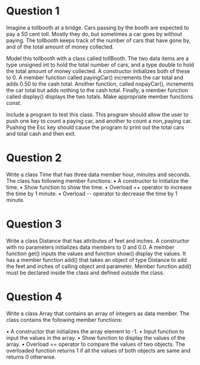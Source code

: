 # Question 1 
Imagine a tollbooth at a bridge. Cars passing by the booth are expected to pay a 50 cent toll. Mostly they do, but sometimes a car goes by without paying. The tollbooth keeps track of the number of cars that have gone by, and of the total amount of money collected.

Model this tollbooth with a class called tollBooth. The two data items are a type unsigned int to hold the total number of cars, and a type double to hold the total amount of money collected. A constructor initializes both of these to 0.
 A member function called payingCar() increments the car total and adds 0.50 to the cash total. Another function, called nopayCar(), increments the car total but adds nothing to the cash total. Finally, a member function called display() displays the two totals. Make appropriate member functions const.

Include a program to test this class. This program should allow the user to push one key to count a paying car, and another to count a non_paying car. Pushing the Esc key should cause the program to print out the total cars and total cash and then exit.

# Question 2 
Write a class Time that has three data member hour, minutes and seconds. The class has following member functions:
•	A constructor to initialize the time.
•	Show function to show the time.
•	Overload ++ operator to increase the time by 1 minute.
•	Overload -- operator to decrease the time by 1 minute.

# Question 3
Write a class Distance that has attributes of feet and inches. A constructor with no parameters initializes data members to 0 and 0.0. A member function get() inputs the values and function show() display the values. It has a member function add() that takes an object of type Distance to add the feet and inches of calling object and parameter. Member function add() must be declared inside the class and defined outside the class.

# Question 4
 Write a class Array that contains an array of integers as data member. The class contains the following member functions:

•	A constructor that initializes the array element to -1.
•	Input function to input the values in the array.
•	Show function to display the values of the array.
•	Overload == operator to compare the values of two objects. The overloaded function returns 1 if all the values of both objects are same and returns 0 otherwise.
